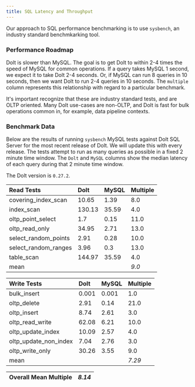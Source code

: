 ```yaml
---
title: SQL Latency and Throughput
---
```


Our approach to SQL performance benchmarking is to use `sysbench`, an
industry standard benchmkarking tool.

### Performance Roadmap

Dolt is slower than MySQL. The goal is to get Dolt to within 2-4 times
the speed of MySQL for common operations. If a query takes MySQL 1
second, we expect it to take Dolt 2-4 seconds. Or, if MySQL can run 8
queries in 10 seconds, then we want Dolt to run 2-4 queries in 10
seconds. The `multiple` column represents this relationship with
regard to a particular benchmark.

It's important recognize that these are industry standard tests, and
are OLTP oriented. Many Dolt use-cases are non-OLTP, and Dolt is fast
for bulk operations common in, for example, data pipeline contexts.

### Benchmark Data

Below are the results of running `sysbench` MySQL tests against Dolt
SQL Server for the most recent release of Dolt. We will update this
with every release. The tests attempt to run as many queries as
possible in a fixed 2 minute time window. The `Dolt` and `MySQL`
columns show the median latency of each query during that 2 minute
time window.

The Dolt version is `0.27.2`.

| Read Tests | Dolt | MySQL | Multiple |
| :--- | :--- | :--- | :--- |
| covering\_index\_scan | 10.65 | 1.39 | 8.0 |
| index\_scan | 130.13 | 35.59 | 4.0 |
| oltp\_point\_select | 1.7 | 0.15 | 11.0 |
| oltp\_read\_only | 34.95 | 2.71 | 13.0 |
| select\_random\_points | 2.91 | 0.28 | 10.0 |
| select\_random\_ranges | 3.96 | 0.3 | 13.0 |
| table\_scan | 144.97 | 35.59 | 4.0 |
| mean |  |  | _9.0_ |

| Write Tests | Dolt | MySQL | Multiple |
| :--- | :--- | :--- | :--- |
| bulk\_insert | 0.001 | 0.001 | 1.0 |
| oltp\_delete | 2.91 | 0.14 | 21.0 |
| oltp\_insert | 8.74 | 2.61 | 3.0 |
| oltp\_read\_write | 62.08 | 6.21 | 10.0 |
| oltp\_update\_index | 10.09 | 2.57 | 4.0 |
| oltp\_update\_non\_index | 7.04 | 2.76 | 3.0 |
| oltp\_write\_only | 30.26 | 3.55 | 9.0 |
| mean |  |  | _7.29_ |

| Overall Mean Multiple | _8.14_ |
| :--- | :--- |
<br/>
